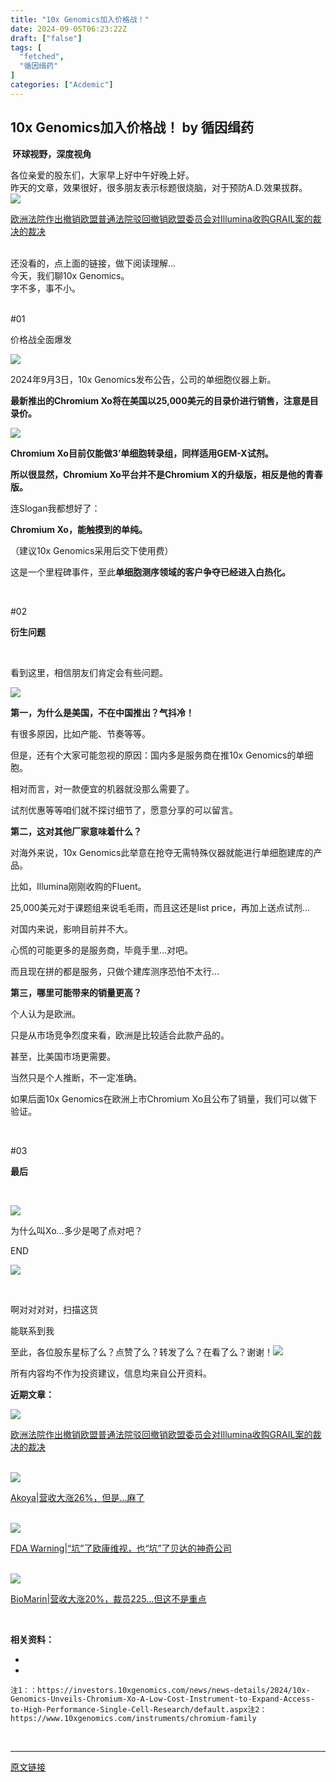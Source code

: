 ```yaml
---
title: "10x Genomics加入价格战！"
date: 2024-09-05T06:23:22Z
draft: ["false"]
tags: [
  "fetched",
  "循因缉药"
]
categories: ["Acdemic"]
---
```

10x Genomics加入价格战！ by 循因缉药
------
<div><p data-mpa-powered-by="yiban.io"><strong><span> 环球视野，深度视角</span></strong></p><section><mp-common-profile data-pluginname="mpprofile" data-id="MzU3OTYwNjk1NA==" data-headimg="http://mmbiz.qpic.cn/mmbiz_png/icugQvAnqxTpdnicXDtfPzgiaP26T8ecl3Nr7jK6CbzxybDQfqicvlKsfI6AmGbkuoydTicXtqPbwh6e6MStGn3tyPQ/300?wx_fmt=png&amp;wxfrom=19" data-nickname="循因缉药" data-alias="Gene-Med" data-signature="前沿基因科技、创新药物研发深度吃瓜，拒做复读机，从我做起。" data-from="2" data-is_biz_ban="0" data-origin_num="865" data-isban="0" data-biz_account_status="0" data-index="0"></mp-common-profile></section><section><span>各位亲爱的股东们，大家早上好中午好晚上好。</span></section><section><span>昨天的文章，效果很好，很多朋友表示标题很烧脑，对于预防A.D.效果拔群。</span></section><section data-mpa-template="t" data-from="yb-recommend-list"><section data-mpa-template="t" data-from="yb-recommend" data-recommend-article-type="normal" data-recomment-template-id="1" data-recommend-article-id="2247514687_1" data-recommend-article-time="1725379200" data-recommend-article-cover="https://mmbiz.qpic.cn/mmbiz_jpg/icugQvAnqxTrSDEygQ5wsic3icO5xkoVbCeIibYp9XKM4c19I8tSpHrVd7IPSXYoLrooXicpNicMG2Y4c4Ly0bNfC1xw/0?wx_fmt=jpeg" data-recommend-article-title="欧洲法院作出撤销欧盟普通法院驳回撤销欧盟委员会对Illumina收购GRAIL案的裁决的裁决" data-recommend-article-content-url="https://mp.weixin.qq.com/s?__biz=MzU3OTYwNjk1NA==&amp;mid=2247514687&amp;idx=1&amp;sn=17d1a5b20430bf9352f16f267549f4fe&amp;chksm=fd617afaca16f3ec3aa60d7e419c595a714722deaf2bcf4ac1d3d0021115fd6501356e3e3f83#rd"><a href="https://mp.weixin.qq.com/s?__biz=MzU3OTYwNjk1NA==&amp;mid=2247514687&amp;idx=1&amp;sn=17d1a5b20430bf9352f16f267549f4fe&amp;chksm=fd617afaca16f3ec3aa60d7e419c595a714722deaf2bcf4ac1d3d0021115fd6501356e3e3f83&amp;scene=21#wechat_redirect" data-linktype="1"><section data-recommend-type="normal" data-recommend-tid="1" data-mid=""><section data-mid=""><section data-mid=""><span><img data-imgfileid="100031056" data-ratio="0.425" data-src="https://mmbiz.qpic.cn/mmbiz_jpg/icugQvAnqxTrSDEygQ5wsic3icO5xkoVbCeIibYp9XKM4c19I8tSpHrVd7IPSXYoLrooXicpNicMG2Y4c4Ly0bNfC1xw/640?wx_fmt=jpeg" data-w="1080" src="https://mmbiz.qpic.cn/mmbiz_jpg/icugQvAnqxTrSDEygQ5wsic3icO5xkoVbCeIibYp9XKM4c19I8tSpHrVd7IPSXYoLrooXicpNicMG2Y4c4Ly0bNfC1xw/640?wx_fmt=jpeg"></span></section><section data-mid=""><p data-recommend-title="t" data-mid="">欧洲法院作出撤销欧盟普通法院驳回撤销欧盟委员会对Illumina收购GRAIL案的裁决的裁决</p></section></section></section></a></section><br></section><section><span></span></section><section><span>还没看的，点上面的链接，做下阅读理解...</span></section><section><span>今天，我们聊10x Genomics。</span></section><section><span>字不多，事不小。</span></section><section><span><br mpa-from-tpl="t"></span></section><section data-mpa-template="t" mpa-from-tpl="t"><section data-mid="" mpa-from-tpl="t"><section data-mid="" mpa-from-tpl="t"><section data-mid="" mpa-from-tpl="t"><section data-mid="" mpa-from-tpl="t"><p data-mid="">#01</p></section><section data-mid="" mpa-from-tpl="t"><p data-mid="">价格战全面爆发</p></section></section></section></section></section><p><img data-imgfileid="100031057" data-ratio="0.1685185185185185" data-src="https://mmbiz.qpic.cn/mmbiz_png/icugQvAnqxToXhm3ZF23OfaDzgwqKR36Y926zSXecu7PW6roglU6OeOJJ1rdNvzVzLVKM63jhnO8AtdicOMqqcAQ/640?wx_fmt=png&amp;from=appmsg" data-type="png" data-w="1080" src="https://mmbiz.qpic.cn/mmbiz_png/icugQvAnqxToXhm3ZF23OfaDzgwqKR36Y926zSXecu7PW6roglU6OeOJJ1rdNvzVzLVKM63jhnO8AtdicOMqqcAQ/640?wx_fmt=png&amp;from=appmsg"></p><p>2024年9月3日，10x Genomics发布公告，公司的单细胞仪器上新。</p><p><strong>最新推出的Chromium Xo将在美国以25,000美元的目录价进行销售，注意是目录价。</strong></p><p><img data-imgfileid="100031059" data-ratio="0.562962962962963" data-src="https://mmbiz.qpic.cn/mmbiz_png/icugQvAnqxToXhm3ZF23OfaDzgwqKR36Ymr0xPiaWwicaV2m3CfuO8PjqHKQIMXXjHXbdRmibTzChgQPosoHGvg6vQ/640?wx_fmt=png&amp;from=appmsg" data-type="png" data-w="1080" src="https://mmbiz.qpic.cn/mmbiz_png/icugQvAnqxToXhm3ZF23OfaDzgwqKR36Ymr0xPiaWwicaV2m3CfuO8PjqHKQIMXXjHXbdRmibTzChgQPosoHGvg6vQ/640?wx_fmt=png&amp;from=appmsg"></p><p><strong>Chromium Xo目前仅能做3’单细胞转录组，同样适用GEM-X试剂。</strong></p><p><strong>所以很显然，Chromium Xo平台并不是Chromium X的升级版，相反是他的青春版。</strong></p><p>连Slogan我都想好了：</p><p><strong>Chromium Xo，能触摸到的单纯。</strong></p><p>（建议10x Genomics采用后交下使用费）<br></p><p>这是一个里程碑事件，至此<strong>单细胞测序领域的客户争夺已经进入白热化。</strong></p><p><strong><br mpa-from-tpl="t"></strong></p><section data-mpa-template="t" mpa-from-tpl="t"><section data-mid="" mpa-from-tpl="t"><section data-mid="" mpa-from-tpl="t"><section data-mid="" mpa-from-tpl="t"><section data-mid="" mpa-from-tpl="t"><p data-mid="">#02</p></section><section data-mid="" mpa-from-tpl="t"><p data-mid=""><strong>衍生问题</strong></p></section></section></section></section></section><p><br></p><p>看到这里，相信朋友们肯定会有些问题。</p><p><img data-imgfileid="100031058" data-ratio="0.6157407407407407" data-src="https://mmbiz.qpic.cn/mmbiz_png/icugQvAnqxToXhm3ZF23OfaDzgwqKR36Y8icwH5bBbTgZvQGo0OOp51diahL60ibOgOUFwTulqYsDXNLYbfJeWVs8g/640?wx_fmt=png&amp;from=appmsg" data-type="png" data-w="1080" src="https://mmbiz.qpic.cn/mmbiz_png/icugQvAnqxToXhm3ZF23OfaDzgwqKR36Y8icwH5bBbTgZvQGo0OOp51diahL60ibOgOUFwTulqYsDXNLYbfJeWVs8g/640?wx_fmt=png&amp;from=appmsg"></p><p><strong>第一，为什么是美国，不在中国推出？气抖冷！</strong></p><p>有很多原因，比如产能、节奏等等。</p><p>但是，还有个大家可能忽视的原因：国内多是服务商在推10x Genomics的单细胞。</p><p>相对而言，对一款便宜的机器就没那么需要了。</p><p>试剂优惠等等咱们就不探讨细节了，愿意分享的可以留言。</p><p><strong>第二，这对其他厂家意味着什么？</strong></p><p>对海外来说，10x Genomics此举意在抢夺无需特殊仪器就能进行单细胞建库的产品。</p><p>比如，Illumina刚刚收购的Fluent。</p><p>25,000美元对于课题组来说毛毛雨，而且这还是list price，再加上送点试剂...</p><p>对国内来说，影响目前并不大。</p><p>心慌的可能更多的是服务商，毕竟手里...对吧。</p><p>而且现在拼的都是服务，只做个建库测序恐怕不太行...</p><p><strong>第三，哪里可能带来的销量更高？</strong></p><p>个人认为是欧洲。</p><p>只是从市场竞争烈度来看，欧洲是比较适合此款产品的。</p><p>甚至，比美国市场更需要。</p><p>当然只是个人推断，不一定准确。</p><p>如果后面10x Genomics在欧洲上市Chromium Xo且公布了销量，我们可以做下验证。</p><p><strong><br mpa-from-tpl="t"></strong></p><section data-mpa-template="t" mpa-from-tpl="t"><section data-mid="" mpa-from-tpl="t"><section data-mid="" mpa-from-tpl="t"><section data-mid="" mpa-from-tpl="t"><section data-mid="" mpa-from-tpl="t"><p data-mid="">#03</p></section><section data-mid="" mpa-from-tpl="t"><p data-mid=""><strong>最后</strong></p></section></section></section></section></section><p><br></p><p><img data-imgfileid="100031060" data-ratio="0.5935185185185186" data-src="https://mmbiz.qpic.cn/mmbiz_png/icugQvAnqxToXhm3ZF23OfaDzgwqKR36YUGykMwBbgCAae3PKMj9w2YqUp6hMYQPd01RNGENCxF57slb0bYicITg/640?wx_fmt=png&amp;from=appmsg" data-type="png" data-w="1080" src="https://mmbiz.qpic.cn/mmbiz_png/icugQvAnqxToXhm3ZF23OfaDzgwqKR36YUGykMwBbgCAae3PKMj9w2YqUp6hMYQPd01RNGENCxF57slb0bYicITg/640?wx_fmt=png&amp;from=appmsg"></p><p>为什么叫Xo...多少是喝了点对吧？</p><section data-mpa-template="t" mpa-from-tpl="t"><section data-mpa-template="t" data-mpa-template-id="383" data-mpa-category="模板" mpa-from-tpl="t"><section data-mpa-category="模板" data-mid="" mpa-from-tpl="t"><section data-mid="" mpa-from-tpl="t"><p data-mid="">END</p></section></section></section></section><section data-mpa-template="t" mpa-from-tpl="t"><section data-mid="" mpa-from-tpl="t"><section data-mid="" mpa-from-tpl="t"><section data-mid="" mpa-from-tpl="t"><section data-mid="" mpa-from-tpl="t"><section data-mid="" mpa-from-tpl="t"><img data-imgfileid="100031061" data-ratio="0.9902912621359223" data-w="412" data-src="https://mmbiz.qpic.cn/mmbiz_png/icugQvAnqxToOeEMcaJhfIv0PGhthDHPvF2EtJcJVNuCa5Ay8ES6HEfzD7J9mhW449OdW3HxyXrqbgRKVgtaHpA/640?wx_fmt=other&amp;wxfrom=5&amp;wx_lazy=1&amp;wx_co=1&amp;tp=webp" src="https://mmbiz.qpic.cn/mmbiz_png/icugQvAnqxToOeEMcaJhfIv0PGhthDHPvF2EtJcJVNuCa5Ay8ES6HEfzD7J9mhW449OdW3HxyXrqbgRKVgtaHpA/640?wx_fmt=other&amp;wxfrom=5&amp;wx_lazy=1&amp;wx_co=1&amp;tp=webp"></section><section data-mid="" mpa-from-tpl="t"><section data-mid="" mpa-from-tpl="t"><section data-mid="" mpa-from-tpl="t"><p data-mid=""><br></p></section><section data-mid="" mpa-from-tpl="t"><p data-mid="">啊对对对对，<span>扫描这货</span></p><p data-mid=""><span>能联系到我</span></p></section></section></section></section></section></section></section></section><p>至此，各位股东星标了么？点赞了么？转发了么？在看了么？谢谢！<img data-ratio="1" data-w="128" data-src="https://res.wx.qq.com/t/wx_fed/we-emoji/res/v1.3.10/assets/Expression/Expression_45@2x.png" src="https://res.wx.qq.com/t/wx_fed/we-emoji/res/v1.3.10/assets/Expression/Expression_45@2x.png"></p><p>所有内容均不作为投资建议，信息均来自公开资料。</p><p><strong>近期文章：</strong></p><section data-mpa-template="t" data-from="yb-recommend-list"><section data-mpa-template="t" data-from="yb-recommend" data-recommend-article-type="normal" data-recomment-template-id="1" data-recommend-article-id="2247514687_1" data-recommend-article-time="1725379200" data-recommend-article-cover="https://mmbiz.qpic.cn/mmbiz_jpg/icugQvAnqxTrSDEygQ5wsic3icO5xkoVbCeIibYp9XKM4c19I8tSpHrVd7IPSXYoLrooXicpNicMG2Y4c4Ly0bNfC1xw/0?wx_fmt=jpeg" data-recommend-article-title="欧洲法院作出撤销欧盟普通法院驳回撤销欧盟委员会对Illumina收购GRAIL案的裁决的裁决" data-recommend-article-content-url="https://mp.weixin.qq.com/s?__biz=MzU3OTYwNjk1NA==&amp;mid=2247514687&amp;idx=1&amp;sn=17d1a5b20430bf9352f16f267549f4fe&amp;chksm=fd617afaca16f3ec3aa60d7e419c595a714722deaf2bcf4ac1d3d0021115fd6501356e3e3f83#rd"><a href="https://mp.weixin.qq.com/s?__biz=MzU3OTYwNjk1NA==&amp;mid=2247514687&amp;idx=1&amp;sn=17d1a5b20430bf9352f16f267549f4fe&amp;chksm=fd617afaca16f3ec3aa60d7e419c595a714722deaf2bcf4ac1d3d0021115fd6501356e3e3f83&amp;scene=21#wechat_redirect" data-linktype="1"><section data-recommend-type="normal" data-recommend-tid="1" data-mid=""><section data-mid=""><section data-mid=""><span><img data-imgfileid="100031062" data-ratio="0.425" data-src="https://mmbiz.qpic.cn/mmbiz_jpg/icugQvAnqxTrSDEygQ5wsic3icO5xkoVbCeIibYp9XKM4c19I8tSpHrVd7IPSXYoLrooXicpNicMG2Y4c4Ly0bNfC1xw/640?wx_fmt=jpeg" data-w="1080" src="https://mmbiz.qpic.cn/mmbiz_jpg/icugQvAnqxTrSDEygQ5wsic3icO5xkoVbCeIibYp9XKM4c19I8tSpHrVd7IPSXYoLrooXicpNicMG2Y4c4Ly0bNfC1xw/640?wx_fmt=jpeg"></span></section><section data-mid=""><p data-recommend-title="t" data-mid="">欧洲法院作出撤销欧盟普通法院驳回撤销欧盟委员会对Illumina收购GRAIL案的裁决的裁决</p></section></section></section></a></section><br><section data-mpa-template="t" data-from="yb-recommend" data-recommend-article-type="normal" data-recomment-template-id="1" data-recommend-article-id="2247514638_1" data-recommend-article-time="1725292800" data-recommend-article-cover="https://mmbiz.qpic.cn/mmbiz_jpg/icugQvAnqxTqaEtcVHQYwwRRtYTLC5Plw0tpicCfdicUxL7DXQkuoEtossBzCkVdyptDwrKVJDrKv62g3exusDX1w/0?wx_fmt=jpeg" data-recommend-article-title="Akoya|营收大涨26%，但是...麻了" data-recommend-article-content-url="https://mp.weixin.qq.com/s?__biz=MzU3OTYwNjk1NA==&amp;mid=2247514638&amp;idx=1&amp;sn=d7a02f4d1027bcfa43b4393fc33ec778&amp;chksm=fd617acbca16f3dd1cc069cdc8b1405e18e75287ff17fc9f7dc29148f5cc6cb6dae6a007fe6e#rd"><a href="https://mp.weixin.qq.com/s?__biz=MzU3OTYwNjk1NA==&amp;mid=2247514638&amp;idx=1&amp;sn=d7a02f4d1027bcfa43b4393fc33ec778&amp;chksm=fd617acbca16f3dd1cc069cdc8b1405e18e75287ff17fc9f7dc29148f5cc6cb6dae6a007fe6e&amp;scene=21#wechat_redirect" data-linktype="1"><section data-recommend-type="normal" data-recommend-tid="1" data-mid=""><section data-mid=""><section data-mid=""><span><img data-imgfileid="100031065" data-ratio="0.425" data-src="https://mmbiz.qpic.cn/mmbiz_jpg/icugQvAnqxTqaEtcVHQYwwRRtYTLC5Plw0tpicCfdicUxL7DXQkuoEtossBzCkVdyptDwrKVJDrKv62g3exusDX1w/640?wx_fmt=jpeg" data-w="1080" src="https://mmbiz.qpic.cn/mmbiz_jpg/icugQvAnqxTqaEtcVHQYwwRRtYTLC5Plw0tpicCfdicUxL7DXQkuoEtossBzCkVdyptDwrKVJDrKv62g3exusDX1w/640?wx_fmt=jpeg"></span></section><section data-mid=""><p data-recommend-title="t" data-mid="">Akoya|营收大涨26%，但是...麻了</p></section></section></section></a></section><br><section data-mpa-template="t" data-from="yb-recommend" data-recommend-article-type="normal" data-recomment-template-id="1" data-recommend-article-id="2247514617_1" data-recommend-article-time="1725206400" data-recommend-article-cover="https://mmbiz.qpic.cn/mmbiz_jpg/icugQvAnqxToxQefiafib5hw8RHvsEBS2A7y1alu2fCLWEQgsUmozsF2LIoibZq4vicG0DdO8B62R0JdD9yVR2c2xSQ/0?wx_fmt=jpeg" data-recommend-article-title="FDA Warning|“坑”了欧康维视，也“坑”了贝达的神奇公司" data-recommend-article-content-url="https://mp.weixin.qq.com/s?__biz=MzU3OTYwNjk1NA==&amp;mid=2247514617&amp;idx=1&amp;sn=b49d590f158fa31fe3598c625fee378c&amp;chksm=fd61793cca16f02ae5d7cb8aaf343537941fa64c0b0c29fa7fa5681423b3336b753290363f48#rd"><a href="https://mp.weixin.qq.com/s?__biz=MzU3OTYwNjk1NA==&amp;mid=2247514617&amp;idx=1&amp;sn=b49d590f158fa31fe3598c625fee378c&amp;chksm=fd61793cca16f02ae5d7cb8aaf343537941fa64c0b0c29fa7fa5681423b3336b753290363f48&amp;scene=21#wechat_redirect" data-linktype="1"><section data-recommend-type="normal" data-recommend-tid="1" data-mid=""><section data-mid=""><section data-mid=""><span><img data-imgfileid="100031063" data-ratio="0.425" data-src="https://mmbiz.qpic.cn/mmbiz_jpg/icugQvAnqxToxQefiafib5hw8RHvsEBS2A7y1alu2fCLWEQgsUmozsF2LIoibZq4vicG0DdO8B62R0JdD9yVR2c2xSQ/640?wx_fmt=jpeg" data-w="1080" src="https://mmbiz.qpic.cn/mmbiz_jpg/icugQvAnqxToxQefiafib5hw8RHvsEBS2A7y1alu2fCLWEQgsUmozsF2LIoibZq4vicG0DdO8B62R0JdD9yVR2c2xSQ/640?wx_fmt=jpeg"></span></section><section data-mid=""><p data-recommend-title="t" data-mid="">FDA Warning|“坑”了欧康维视，也“坑”了贝达的神奇公司</p></section></section></section></a></section><br><section data-mpa-template="t" data-from="yb-recommend" data-recommend-article-type="normal" data-recomment-template-id="1" data-recommend-article-id="2247514590_1" data-recommend-article-time="1725120000" data-recommend-article-cover="https://mmbiz.qpic.cn/mmbiz_jpg/icugQvAnqxTq2YRibw2pYYnia3VTz7zcyPKgThSnj4C5ic2dewQt1keHyPJUJIuZblZf9twXQqP9PcJcLuGiaMs0ICw/0?wx_fmt=jpeg" data-recommend-article-title="BioMarin|营收大涨20%，裁员225...但这不是重点" data-recommend-article-content-url="https://mp.weixin.qq.com/s?__biz=MzU3OTYwNjk1NA==&amp;mid=2247514590&amp;idx=1&amp;sn=f3265d59eb566ac7f7e7de9c19ef7187&amp;chksm=fd61791bca16f00da70a9b975c422df726c68ee43048a00b81b0ea491711366ae421701ff120#rd"><a href="https://mp.weixin.qq.com/s?__biz=MzU3OTYwNjk1NA==&amp;mid=2247514590&amp;idx=1&amp;sn=f3265d59eb566ac7f7e7de9c19ef7187&amp;chksm=fd61791bca16f00da70a9b975c422df726c68ee43048a00b81b0ea491711366ae421701ff120&amp;scene=21#wechat_redirect" data-linktype="1"><section data-recommend-type="normal" data-recommend-tid="1" data-mid=""><section data-mid=""><section data-mid=""><span><img data-imgfileid="100031064" data-ratio="0.425" data-src="https://mmbiz.qpic.cn/mmbiz_jpg/icugQvAnqxTq2YRibw2pYYnia3VTz7zcyPKgThSnj4C5ic2dewQt1keHyPJUJIuZblZf9twXQqP9PcJcLuGiaMs0ICw/640?wx_fmt=jpeg" data-w="1080" src="https://mmbiz.qpic.cn/mmbiz_jpg/icugQvAnqxTq2YRibw2pYYnia3VTz7zcyPKgThSnj4C5ic2dewQt1keHyPJUJIuZblZf9twXQqP9PcJcLuGiaMs0ICw/640?wx_fmt=jpeg"></span></section><section data-mid=""><p data-recommend-title="t" data-mid="">BioMarin|营收大涨20%，裁员225...但这不是重点</p></section></section></section></a></section><br></section><p><strong>相关资料：</strong><strong></strong></p><section><ul><li><li></ul><pre data-lang="ruby"><code><span>注<span>1</span>：：<span>https:</span>/<span>/investors.10xgenomics.com/news</span><span>/news-details/</span><span>2024</span>/<span>10</span>x-Genomics-Unveils-Chromium-Xo-A-Low-Cost-Instrument-to-Expand-Access-to-High-Performance-Single-Cell-Research/default.aspx</span></code><code><span>注<span>2</span>：<span>https:</span>/<span>/www.10xgenomics.com/instruments</span><span>/chromium-family</span></span></code></pre></section><p><br></p><p><mp-style-type data-value="3"></mp-style-type></p></div>  
<hr>
<a href="https://mp.weixin.qq.com/s/8yj3JwtnqxS-4x6dRYhDxw",target="_blank" rel="noopener noreferrer">原文链接</a>
